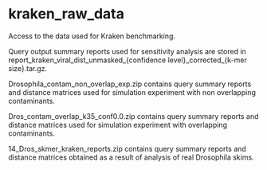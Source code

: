 # kraken_raw_data

Access to the data used for Kraken benchmarking.

Query output summary reports used for sensitivity analysis are stored in report\_kraken\_viral\_dist\_unmasked\_{confidence level}\_corrected\_{k-mer size}.tar.gz.

Drosophila_contam_non_overlap_exp.zip contains query summary reports and distance matrices used for simulation experiment with non overlapping contaminants.

Dros_contam_overlap_k35_conf0.0.zip	contains query summary reports and distance matrices used for simulation experiment with overlapping contaminants.

14_Dros_skmer_kraken_reports.zip contains query summary reports and distance matrices obtained as a result of analysis of real Drosophila skims.



